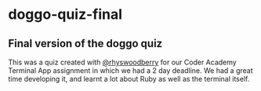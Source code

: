 # doggo-quiz-final
## Final version of the doggo quiz

This was a quiz created with [@rhyswoodberry](https://www.github.com/rhyswoodberry) for our Coder Academy Terminal App assignment in which we had a 2 day deadline. We had a great time developing it, and learnt a lot about Ruby as well as the terminal itself.
